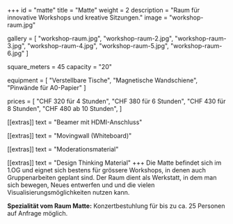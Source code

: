 +++
id = "matte"
title = "Matte"
weight = 2
description = "Raum für innovative Workshops und kreative Sitzungen."
image = "workshop-raum.jpg"

gallery = [
  "workshop-raum.jpg",
  "workshop-raum-2.jpg",
  "workshop-raum-3.jpg",
  "workshop-raum-4.jpg",
  "workshop-raum-5.jpg",
  "workshop-raum-6.jpg"
]

square_meters = 45
capacity = "20"

equipment = [
  "Verstellbare Tische",
  "Magnetische Wandschiene",
  "Pinwände für A0-Papier"
]

prices = [
  "CHF 320 für 4 Stunden",
  "CHF 380 für 6 Stunden",
  "CHF 430 für 8 Stunden",
  "CHF 480 ab 10 Stunden",
]

[[extras]]
text = "Beamer mit HDMI-Anschluss"

[[extras]]
text = "Movingwall (Whiteboard)"

[[extras]]
text = "Moderationsmaterial"

[[extras]]
text = "Design Thinking Material"
+++
Die Matte befindet sich im 1.OG und eignet sich bestens für grössere Workshops, in denen auch Gruppenarbeiten geplant sind. Der Raum dient als Werkstatt, in dem man sich bewegen, Neues entwerfen und und die vielen Visualisierungsmöglichkeiten nutzen kann.

**Spezialität vom Raum Matte:** Konzertbestuhlung für bis zu ca. 25 Personen auf Anfrage möglich.
